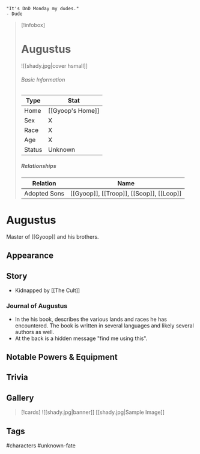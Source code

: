 	"It's DnD Monday my dudes." 
	- Dude

> [!infobox]
> # Augustus
> ![[shady.jpg|cover hsmall]]
> ###### Basic Information
> | Type | Stat |
> | ---- | ---- |
> | Home | [[Gyoop's Home]] |
> | Sex | X |
> | Race | X |
> | Age | X |
> | Status | Unknown |
> ##### Relationships
> | Relation | Name |
> | ---- | ---- |
> | Adopted Sons | [[Gyoop]], [[Troop]], [[Soop]], [[Loop]] |

# Augustus
Master of [[Gyoop]] and his brothers.
## Appearance
## Story
- Kidnapped by [[The Cult]]
### Journal of Augustus
- In the his book, describes the various lands and races he has encountered. The book is written in several languages and likely several authors as well.
- At the back is a hidden message "find me using this".
## Notable Powers & Equipment
## Trivia

## Gallery
>[!cards]
>![[shady.jpg|banner]]
>[[shady.jpg|Sample Image]]
>

## Tags
#characters #unknown-fate